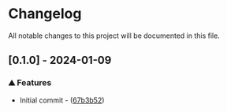 <!-- textlint-disable -->
# Changelog

All notable changes to this project will be documented in this file.

## [0.1.0] - 2024-01-09

### ⛰️  Features

- Initial commit - ([67b3b52](https://github.com/balling-dev/ansible-role-fclones/commit/67b3b5225f00596a23d52adc8b24dc28d2aa65d9))

<!-- generated by git-cliff -->
<!-- textlint-enable -->
